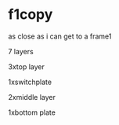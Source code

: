 # f1copy

as close as i can get to a frame1

7 layers

3xtop layer

1xswitchplate

2xmiddle layer

1xbottom plate
